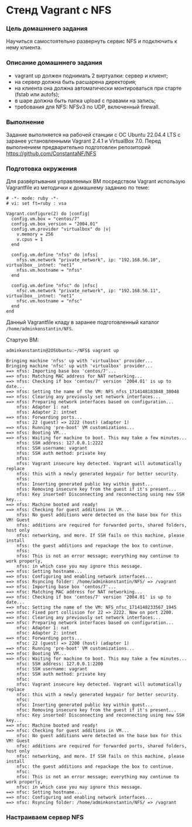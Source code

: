 # ****Стенд Vagrant с NFS**** #

### **Цель домашннего задания** ###

Научиться самостоятельно развернуть сервис NFS и подключить к нему клиента.

### **Описание домашннего задания** ###

- vagrant up должен поднимать 2 виртуалки: сервер и клиент;
- на сервер должна быть расшарена директория;
- на клиента она должна автоматически монтироваться при старте (fstab или autofs);
- в шаре должна быть папка upload с правами на запись;
- требования для NFS: NFSv3 по UDP, включенный firewall.

### **Выполнение** ###

Задание выполняется на рабочей станции с ОС Ubuntu 22.04.4 LTS с заранее установленными Vagrant 2.4.1 и VirtualBox 7.0. Перед выполнением предварительно подготовлен репозиторий <https://github.com/ConstantaNF/NFS>

### **Подготовка окружения** ###

Для развёртывания управляемых ВМ посредством Vagrant использую Vagrantfile из методички к домашнему заданию по теме:

```
# -*- mode: ruby -*- 
# vi: set ft=ruby : vsa

Vagrant.configure(2) do |config| 
  config.vm.box = "centos/7" 
  config.vm.box_version = "2004.01" 
  config.vm.provider "virtualbox" do |v| 
    v.memory = 256 
    v.cpus = 1 
  end
 
  config.vm.define "nfss" do |nfss| 
    nfss.vm.network "private_network", ip: "192.168.56.10",  virtualbox__intnet: "net1" 
    nfss.vm.hostname = "nfss" 
  end
 
  config.vm.define "nfsc" do |nfsc| 
    nfsc.vm.network "private_network", ip: "192.168.56.11",  virtualbox__intnet: "net1" 
    nfsc.vm.hostname = "nfsc" 
  end 
end
```

Данный Vagrantfile кладу в заранее подготовленный каталог `/home/adminkonstantin/NFS`.

Стартую ВМ:

```
adminkonstantin@2OSUbuntu:~/NFS$ vagrant up
```

```
Bringing machine 'nfss' up with 'virtualbox' provider...
Bringing machine 'nfsc' up with 'virtualbox' provider...
==> nfss: Importing base box 'centos/7'...
==> nfss: Matching MAC address for NAT networking...
==> nfss: Checking if box 'centos/7' version '2004.01' is up to date...
==> nfss: Setting the name of the VM: NFS_nfss_1714148183848_38048
==> nfss: Clearing any previously set network interfaces...
==> nfss: Preparing network interfaces based on configuration...
    nfss: Adapter 1: nat
    nfss: Adapter 2: intnet
==> nfss: Forwarding ports...
    nfss: 22 (guest) => 2222 (host) (adapter 1)
==> nfss: Running 'pre-boot' VM customizations...
==> nfss: Booting VM...
==> nfss: Waiting for machine to boot. This may take a few minutes...
    nfss: SSH address: 127.0.0.1:2222
    nfss: SSH username: vagrant
    nfss: SSH auth method: private key
    nfss: 
    nfss: Vagrant insecure key detected. Vagrant will automatically replace
    nfss: this with a newly generated keypair for better security.
    nfss: 
    nfss: Inserting generated public key within guest...
    nfss: Removing insecure key from the guest if it's present...
    nfss: Key inserted! Disconnecting and reconnecting using new SSH key...
==> nfss: Machine booted and ready!
==> nfss: Checking for guest additions in VM...
    nfss: No guest additions were detected on the base box for this VM! Guest
    nfss: additions are required for forwarded ports, shared folders, host only
    nfss: networking, and more. If SSH fails on this machine, please install
    nfss: the guest additions and repackage the box to continue.
    nfss: 
    nfss: This is not an error message; everything may continue to work properly,
    nfss: in which case you may ignore this message.
==> nfss: Setting hostname...
==> nfss: Configuring and enabling network interfaces...
==> nfss: Rsyncing folder: /home/adminkonstantin/NFS/ => /vagrant
==> nfsc: Importing base box 'centos/7'...
==> nfsc: Matching MAC address for NAT networking...
==> nfsc: Checking if box 'centos/7' version '2004.01' is up to date...
==> nfsc: Setting the name of the VM: NFS_nfsc_1714148233567_1945
==> nfsc: Fixed port collision for 22 => 2222. Now on port 2200.
==> nfsc: Clearing any previously set network interfaces...
==> nfsc: Preparing network interfaces based on configuration...
    nfsc: Adapter 1: nat
    nfsc: Adapter 2: intnet
==> nfsc: Forwarding ports...
    nfsc: 22 (guest) => 2200 (host) (adapter 1)
==> nfsc: Running 'pre-boot' VM customizations...
==> nfsc: Booting VM...
==> nfsc: Waiting for machine to boot. This may take a few minutes...
    nfsc: SSH address: 127.0.0.1:2200
    nfsc: SSH username: vagrant
    nfsc: SSH auth method: private key
    nfsc: 
    nfsc: Vagrant insecure key detected. Vagrant will automatically replace
    nfsc: this with a newly generated keypair for better security.
    nfsc: 
    nfsc: Inserting generated public key within guest...
    nfsc: Removing insecure key from the guest if it's present...
    nfsc: Key inserted! Disconnecting and reconnecting using new SSH key...
==> nfsc: Machine booted and ready!
==> nfsc: Checking for guest additions in VM...
    nfsc: No guest additions were detected on the base box for this VM! Guest
    nfsc: additions are required for forwarded ports, shared folders, host only
    nfsc: networking, and more. If SSH fails on this machine, please install
    nfsc: the guest additions and repackage the box to continue.
    nfsc: 
    nfsc: This is not an error message; everything may continue to work properly,
    nfsc: in which case you may ignore this message.
==> nfsc: Setting hostname...
==> nfsc: Configuring and enabling network interfaces...
==> nfsc: Rsyncing folder: /home/adminkonstantin/NFS/ => /vagrant
```

### **Настраиваем сервер NFS** ###

























